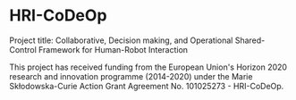 # HRI-CoDeOp
Project title: Collaborative, Decision making, and Operational Shared-Control Framework for Human-Robot Interaction

This project has received funding from the European Union's Horizon 2020 research and innovation programme 
(2014-2020) under the Marie Skłodowska-Curie Action Grant Agreement No. 101025273 - HRI-CoDeOp. 
